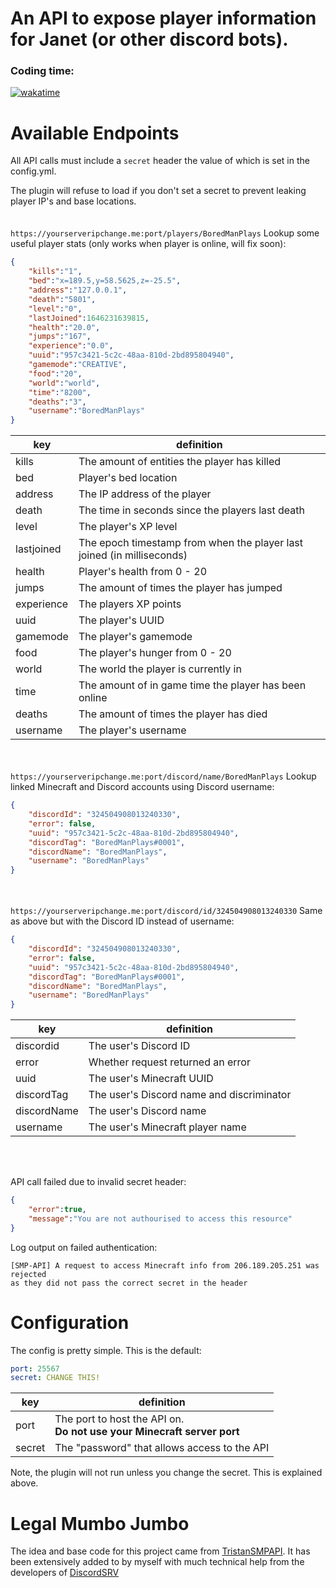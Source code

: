 
# An API to expose player information for Janet (or other discord bots).

### Coding time:
[![wakatime](https://wakatime.com/badge/user/d835e453-8200-4955-8277-80c4e9e3809b/project/2093c49e-2b5c-4aa2-91ad-c86aeef24eff.svg)](https://wakatime.com/badge/user/d835e453-8200-4955-8277-80c4e9e3809b/project/2093c49e-2b5c-4aa2-91ad-c86aeef24eff)
# Available Endpoints
All API calls must include a `secret` header the value of which is set in the config.yml.

The plugin will refuse to load if you don't set a secret to prevent leaking player IP's and base locations.
<br><br><br>
`https://yourserveripchange.me:port/players/BoredManPlays` Lookup some useful player stats (only works when player is online, will fix soon):

```json
{
    "kills":"1",
    "bed":"x=189.5,y=58.5625,z=-25.5",
    "address":"127.0.0.1",
    "death":"5801",
    "level":"0",
    "lastJoined":1646231639815,
    "health":"20.0",
    "jumps":"167",
    "experience":"0.0",
    "uuid":"957c3421-5c2c-48aa-810d-2bd895804940",
    "gamemode":"CREATIVE",
    "food":"20",
    "world":"world",
    "time":"8200",
    "deaths":"3",
    "username":"BoredManPlays"
}
```
| key        | definition                                                             |
|------------|------------------------------------------------------------------------|
| kills      | The amount of entities the player has killed                           |
| bed        | Player's bed location                                                  |
| address    | The IP address of the player                                           |
| death      | The time in seconds since the players last death                       |
| level      | The player's XP level                                                  |
| lastjoined | The epoch timestamp from when the player last joined (in milliseconds) |
| health     | Player's health from 0 - 20                                            |
| jumps      | The amount of times the player has jumped                              |
| experience | The players XP points                                                  |
| uuid       | The player's UUID                                                      |
| gamemode   | The player's gamemode                                                  |
| food       | The player's hunger from 0 - 20                                        |
| world      | The world the player is currently in                                   |
| time       | The amount of in game time the player has been online                  |
| deaths     | The amount of times the player has died                                |
| username   | The player's username                                                  |
<br><br>
`https://yourserveripchange.me:port/discord/name/BoredManPlays` Lookup linked Minecraft and Discord accounts using Discord username:

```json
{
    "discordId": "324504908013240330",
    "error": false,
    "uuid": "957c3421-5c2c-48aa-810d-2bd895804940",
    "discordTag": "BoredManPlays#0001",
    "discordName": "BoredManPlays",
    "username": "BoredManPlays"
}
```
<br><br>
`https://yourserveripchange.me:port/discord/id/324504908013240330` Same as above but with the Discord ID instead of username:

```json
{
    "discordId": "324504908013240330",
    "error": false,
    "uuid": "957c3421-5c2c-48aa-810d-2bd895804940",
    "discordTag": "BoredManPlays#0001",
    "discordName": "BoredManPlays",
    "username": "BoredManPlays"
}
```
| key         | definition                                |
|-------------|-------------------------------------------|
| discordid   | The user's Discord ID                     |
| error       | Whether request returned an error         |
| uuid        | The user's Minecraft UUID                 |
| discordTag  | The user's Discord name and discriminator |
| discordName | The user's Discord name                   |
| username    | The user's Minecraft player name          |
<br><br>

API call failed due to invalid secret header:
```json
{
    "error":true,
    "message":"You are not authourised to access this resource"
}
```
Log output on failed authentication:
```log
[SMP-API] A request to access Minecraft info from 206.189.205.251 was rejected 
as they did not pass the correct secret in the header
```

# Configuration
The config is pretty simple. This is the default:
```yml
port: 25567
secret: CHANGE THIS!
```
| key    | definition                                                             |
|--------|------------------------------------------------------------------------|
| port   | The port to host the API on.<br/> **Do not use your Minecraft server port** |
| secret | The "password" that allows access to the API                           |
Note, the plugin will not run unless you change the secret. This is explained above.

# Legal Mumbo Jumbo
The idea and base code for this project came from [TristanSMPAPI](https://github.com/twisttaan/TristanSMPAPI).
It has been extensively added to by myself with much technical help from the developers of [DiscordSRV](https://github.com/DiscordSRV/DiscordSRV/) 
